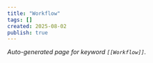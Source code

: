 ```yaml
---
title: "Workflow"
tags: []
created: 2025-08-02
publish: true
---
```


_Auto-generated page for keyword `[[Workflow]]`._

